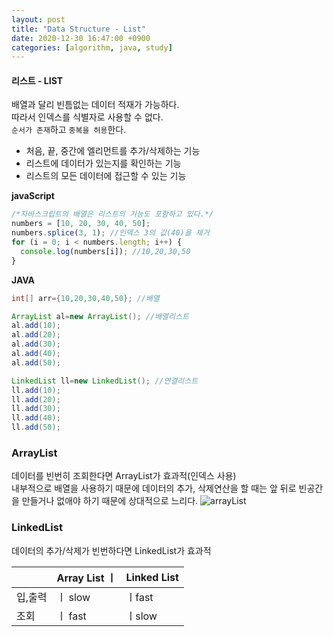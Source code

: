 ```yaml
---
layout: post
title: "Data Structure - List"
date: 2020-12-30 16:47:00 +0900
categories: [algorithm, java, study]
---
```


#### 리스트 - LIST

배열과 달리 빈틈없는 데이터 적재가 가능하다. <br>
따라서 인덱스를 식별자로 사용할 수 없다.<br>
`순서가 존재`하고 `중복을 허용`한다.<br>

- 처음, 끝, 중간에 엘리먼트를 추가/삭제하는 기능
- 리스트에 데이터가 있는지를 확인하는 기능
- 리스트의 모든 데이터에 접근할 수 있는 기능<br>

**javaScript**

```javascript
/*자바스크립트의 배열은 리스트의 기능도 포함하고 있다.*/
numbers = [10, 20, 30, 40, 50];
numbers.splice(3, 1); //인덱스 3의 값(40)을 제거
for (i = 0; i < numbers.length; i++) {
  console.log(numbers[i]); //10,20,30,50
}
```

**JAVA**

```java
int[] arr={10,20,30,40,50}; //배열

ArrayList al=new ArrayList(); //배열리스트
al.add(10);
al.add(20);
al.add(30);
al.add(40);
al.add(50);

LinkedList ll=new LinkedList(); //연결리스트
ll.add(10);
ll.add(20);
ll.add(30);
ll.add(40);
ll.add(50);
```

### ArrayList

데이터를 빈번히 조회한다면 ArrayList가 효과적(인덱스 사용)<br>
내부적으로 배열을 사용하기 때문에 데이터의 추가, 삭제연산을 할 때는 앞 뒤로 빈공간을 만들거나 없애야 하기 때문에 상대적으로 느리다.
![arrayList](https://s3.ap-northeast-2.amazonaws.com/opentutorials-user-file/module/1335/2886.png)

### LinkedList

데이터의 추가/삭제가 빈번하다면 LinkedList가 효과적

|         | Array List ㅣ | Linked List |
| ------- | ------------- | ----------- |
| 입,출력 | ㅣ slow       | ㅣfast      |
| 조회    | ㅣ fast       | ㅣslow      |
